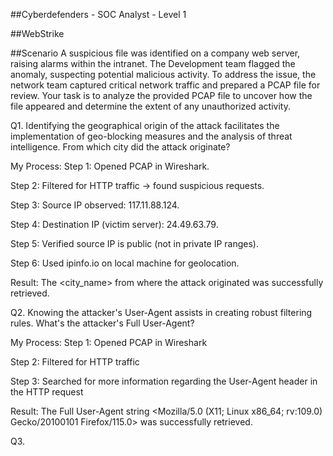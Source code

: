 ##Cyberdefenders - SOC Analyst - Level 1

##WebStrike

##Scenario
A suspicious file was identified on a company web server, raising alarms within the intranet. The Development team flagged the anomaly, suspecting potential malicious activity. To address the issue, the network team captured critical network traffic and prepared a PCAP file for review.
Your task is to analyze the provided PCAP file to uncover how the file appeared and determine the extent of any unauthorized activity.

Q1. Identifying the geographical origin of the attack facilitates the implementation of geo-blocking measures and the analysis of threat intelligence. From which city did the attack originate?

My Process:
Step 1: Opened PCAP in Wireshark.

Step 2: Filtered for HTTP traffic → found suspicious requests.

Step 3: Source IP observed: 117.11.88.124.

Step 4: Destination IP (victim server): 24.49.63.79.

Step 5: Verified source IP is public (not in private IP ranges).

Step 6: Used ipinfo.io on local machine for geolocation.

Result: The <city_name> from where the attack originated was successfully retrieved.


Q2. Knowing the attacker's User-Agent assists in creating robust filtering rules. What's the attacker's Full User-Agent?

My Process:
Step 1: Opened PCAP in Wireshark

Step 2: Filtered for HTTP traffic

Step 3: Searched for more information regarding the User-Agent header in the HTTP request

Result: The Full User-Agent string <Mozilla/5.0 (X11; Linux x86_64; rv:109.0) Gecko/20100101 Firefox/115.0> was successfully retrieved.

Q3.  



